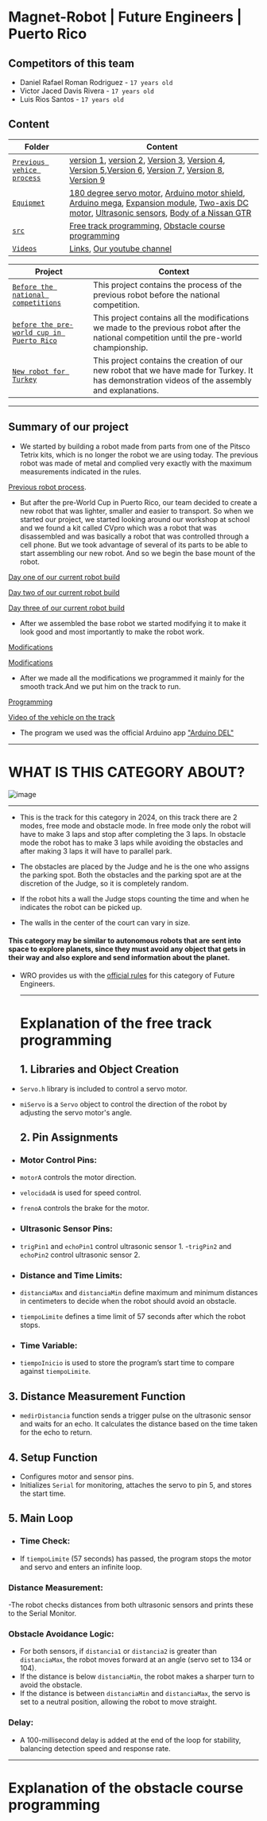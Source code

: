# Magnet-Robot | Future Engineers | Puerto Rico

## Competitors of this team
- Daniel Rafael Roman Rodriguez - `17 years old`
- Victor Jaced Davis Rivera - `17 years old`
- Luis Rios Santos - `17 years old`

## Content
 
| Folder  | Content| 
| -- | -- |
| [`Previous vehice process`](https://github.com/WROMagnet/Magnet-Robots/tree/main/Previous%20vehice%20process)| [version 1](https://github.com/WROMagnet/Magnet-Robots/tree/main/Previous%20vehice%20process/version%201), [version 2](https://github.com/WROMagnet/Magnet-Robots/tree/main/Previous%20vehice%20process/version%202), [Version 3](https://github.com/WROMagnet/MagnetRobots/tree/main/Previous%20vehice%20process/version%203), [Version 4](https://github.com/WROMagnet/Magnet-Robots/tree/main/Previous%20vehice%20process/version%204), [Version 5](https://github.com/WROMagnet/Magnet-Robots/tree/main/Previous%20vehice%20process/version%205),[Version 6](https://github.com/WROMagnet/Magnet-Robots/tree/main/Previous%20vehice%20process/version%206), [Version 7](https://github.com/WROMagnet/Magnet-Robots/tree/main/Previous%20vehice%20process/version%207), [Version 8](https://github.com/WROMagnet/Magnet-Robots/tree/main/Previous%20vehice%20process/version%208), [Version 9](https://github.com/WROMagnet/Magnet-Robots/tree/main/Previous%20vehice%20process/version%209)|
| [`Equipmet`](https://github.com/WROMagnet/Magnet-Robots/tree/main/equipmet)| [180 degree servo motor](https://github.com/WROMagnet/Magnet-Robots/blob/main/equipmet/180%20degree%20servo%20motor.jpg), [Arduino motor shield](https://github.com/WROMagnet/Magnet-Robots/blob/main/equipmet/Arduino%20Motor%20Shield%20Rev3.jpg), [Arduino mega](https://github.com/WROMagnet/Magnet-Robots/blob/main/equipmet/Arduino%20mega.jpg), [Expansion module](https://github.com/WROMagnet/Magnet-Robots/blob/main/equipmet/Expansion%20module.jpg), [Two-axis DC motor](https://github.com/WROMagnet/Magnet-Robots/blob/main/equipmet/Two-axis%20DC%20motor.jpg), [Ultrasonic sensors](https://github.com/WROMagnet/Magnet-Robots/blob/main/equipmet/ultrasonic%20sensors.jpg), [Body of a Nissan GTR](https://github.com/WROMagnet/Magnet-Robots/blob/main/equipmet/Body%20of%20a%20Nissan%20GTR.jpg)|
| [`src`](https://github.com/WROMagnet/Magnet-Robots/tree/main/src)| [Free track programming](https://github.com/WROMagnet/Magnet-Robots/blob/main/src/Free%20track/Arduino%20Mega%20Programming.txt), [Obstacle course programming](https://github.com/WROMagnet/Magnet-Robots/blob/main/src/obstacle%20course/Programming.txt)|
| [`Videos`](https://github.com/WROMagnet/Magnet-Robots/tree/main/videos)| [Links](https://github.com/WROMagnet/Magnet-Robots/blob/main/videos/Links.md), [Our youtube channel](http://www.youtube.com/@wro_magnet)|


| Project  | Context| 
| -- | -- |
| [`Before the national competitions`](https://github.com/users/WROMagnet/projects/5)| This project contains the process of the previous robot before the national competition.|
| [`before the pre-world cup in Puerto Rico`](https://github.com/users/WROMagnet/projects/6)| This project contains all the modifications we made to the previous robot after the national competition until the pre-world championship.|
| [`New robot for Turkey`](https://github.com/users/WROMagnet/projects/7)| This project contains the creation of our new robot that we have made for Turkey. It has demonstration videos of the assembly and explanations.|

***

## Summary of our project
- We started by building a robot made from parts from one of the Pitsco Tetrix kits, which is no longer the robot we are using today. The previous robot was made of metal and complied very exactly with the maximum measurements indicated in the rules. 

[Previous robot process](https://github.com/WROMagnet/Magnet-Robots/tree/main/Previous%20vehice%20process).

- But after the pre-World Cup in Puerto Rico, our team decided to create a new robot that was lighter, smaller and easier to transport. So when we started our project, we started looking around our workshop at school and we found a kit called CVpro which was a robot that was disassembled and was basically a robot that was controlled through a cell phone. But we took advantage of several of its parts to be able to start assembling our new robot. And so we begin the base mount of the robot. 

[Day one of our current robot build](https://github.com/WROMagnet/Magnet-Robots/issues/100)

[Day two of our current robot build](https://github.com/WROMagnet/Magnet-Robots/issues/102)

[Day three of our current robot build](https://github.com/WROMagnet/Magnet-Robots/issues/103)

- After we assembled the base robot we started modifying it to make it look good and most importantly to make the robot work.

[Modifications](https://github.com/WROMagnet/Magnet-Robots/issues/104)

[Modifications](https://github.com/WROMagnet/Magnet-Robots/issues/106)

- After we made all the modifications we programmed it mainly for the smooth track.And we put him on the track to run.

[Programming](https://github.com/WROMagnet/Magnet-Robots/blob/main/src/Free%20track/Arduino%20Mega%20Programming.txt)

[Video of the vehicle on the track](https://youtu.be/ARrVYiQlyKw?si=BYaJd71k7EOW9tmP)

- The program we used was the official Arduino app ["Arduino DEL"](https://www.bing.com/ck/a?!&&p=9efa54b30625e1f45f48d1535274e3f1181cd6e31c043c6980ad2a2e53aceb8cJmltdHM9MTczMTI4MzIwMA&ptn=3&ver=2&hsh=4&fclid=1418bfa8-b117-6a14-2d29-abc9b0876b5e&psq=arduino+DEL&u=a1aHR0cHM6Ly93d3cuYXJkdWluby5jYy9lbi9zb2Z0d2FyZQ&ntb=1)

***

# WHAT IS THIS CATEGORY ABOUT?
![image](https://github.com/user-attachments/assets/966107c3-231e-46d2-bc14-70191379d4fa)

***

- This is the track for this category in 2024, on this track there are 2 modes, free mode and obstacle mode. In free mode only the robot will have to make 3 laps and stop after completing the 3 laps. In obstacle mode the robot has to make 3 laps while avoiding the obstacles and after making 3 laps it will have to parallel park.

- The obstacles are placed by the Judge and he is the one who assigns the parking spot. Both the obstacles and the parking spot are at the discretion of the Judge, so it is completely random.

- If the robot hits a wall the Judge stops counting the time and when he indicates the robot can be picked up.

- The walls in the center of the court can vary in size.

#### This category may be similar to autonomous robots that are sent into space to explore planets, since they must avoid any object that gets in their way and also explore and send information about the planet.

- WRO provides us with the [official rules](https://github.com/user-attachments/files/17180985/WRO-2024-Future-Engineers-Self-Driving-Cars-General-Rules.pdf) for this category of Future Engineers.

  ***

  # Explanation of the free track programming

  ## 1. Libraries and Object Creation
- `Servo.h` library is included to control a servo motor.
- `miServo` is a `Servo` object to control the direction of the robot by adjusting the servo motor's angle.

  ## 2. Pin Assignments
- ### Motor Control Pins:
- `motorA` controls the motor direction.
- `velocidadA` is used for speed control.
- `frenoA` controls the brake for the motor.

- ### Ultrasonic Sensor Pins:
- `trigPin1` and `echoPin1` control ultrasonic sensor 1.
-`trigPin2` and `echoPin2` control ultrasonic sensor 2.

- ### Distance and Time Limits:
- `distanciaMax` and `distanciaMin` define maximum and minimum distances in centimeters to decide when the robot should avoid an obstacle.
- `tiempoLimite` defines a time limit of 57 seconds after which the robot stops.

- ### Time Variable:
- `tiempoInicio` is used to store the program’s start time to compare against `tiempoLimite`.

## 3. Distance Measurement Function
- `medirDistancia` function sends a trigger pulse on the ultrasonic sensor and waits for an echo. It calculates the distance based on the time taken for the echo to return.

 ## 4. Setup Function
- Configures motor and sensor pins.
- Initializes `Serial` for monitoring, attaches the servo to pin 5, and stores the start time.

 ## 5. Main Loop
- ### Time Check:
- If `tiempoLimite` (57 seconds) has passed, the program stops the motor and servo and enters an infinite loop.

### Distance Measurement:
-The robot checks distances from both ultrasonic sensors and prints these to the Serial Monitor.

### Obstacle Avoidance Logic:
- For both sensors, if `distancia1` or `distancia2` is greater than `distanciaMax`, the robot moves forward at an angle (servo set to 134 or 104).
- If the distance is below `distanciaMin`, the robot makes a sharper turn to avoid the obstacle.
- If the distance is between `distanciaMin` and `distanciaMax`, the servo is set to a neutral position, allowing the robot to move straight.

### Delay:
- A 100-millisecond delay is added at the end of the loop for stability, balancing detection speed and response rate.

***

# Explanation of the obstacle course programming






